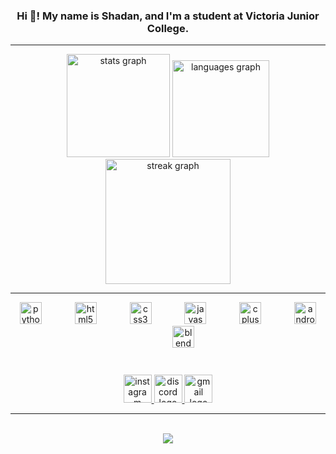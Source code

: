 <h3 align="center">Hi 👋! My name is Shadan, and I'm a student at Victoria Junior College.</h3>

---

<div align="center">
  <img src="https://github-readme-stats.vercel.app/api?username=Shadan13&hide_rank=true&show_icons=true&include_all_commits=true&count_private=false&disable_animations=true&theme=github_dark&locale=en&hide_border=true" height="165" alt="stats graph"  />
  <img src="https://github-readme-stats.vercel.app/api/top-langs?username=Shadan13&locale=en&hide_title=false&layout=compact&card_width=320&langs_count=6&theme=github_dark&hide_border=true" height="155" alt="languages graph"  />
  <img src="https://streak-stats.demolab.com?user=Shadan13&locale=en&mode=weekly&theme=github_dark&hide_border=true&border_radius=5&date_format=j%20M%5B%20Y%5D" height="200" alt="streak graph"  />
</div>

---

<div align="center">
  <img src="https://cdn.jsdelivr.net/gh/devicons/devicon/icons/python/python-original.svg" height="35" alt="python logo"  />
  <img width="45" />
  <img src="https://cdn.jsdelivr.net/gh/devicons/devicon/icons/html5/html5-original.svg" height="35" alt="html5 logo"  />
  <img width="45" />
  <img src="https://cdn.jsdelivr.net/gh/devicons/devicon/icons/css3/css3-original.svg" height="35" alt="css3 logo"  />
  <img width="45" />
  <img src="https://cdn.jsdelivr.net/gh/devicons/devicon/icons/javascript/javascript-plain.svg" height="35" alt="javascript logo"  />
  <img width="45" />
  <img src="https://cdn.jsdelivr.net/gh/devicons/devicon/icons/cplusplus/cplusplus-original.svg" height="35" alt="cplusplus logo"  />
  <img width="45" />
  <img src="https://cdn.jsdelivr.net/gh/devicons/devicon/icons/androidstudio/androidstudio-original.svg" height="35" alt="androidstudio logo"  />
  <img width="45" />
  <img src="https://cdn.jsdelivr.net/gh/devicons/devicon/icons/blender/blender-original.svg" height="35" alt="blender logo"  />
</div>

###

<br clear="both">

<div align="center">
  <a href="https://instagram.com/floutdoubt" target="_blank">
    <img src="https://img.shields.io/static/v1?message=Instagram&logo=instagram&label=&color=E4405F&logoColor=white&labelColor=&style=for-the-badge" height="45" alt="instagram logo"  />
  </a>
  <a href="https://discordapp.com/users/693727009263845376" target="_blank">
    <img src="https://img.shields.io/static/v1?message=Discord&logo=discord&label=&color=7289DA&logoColor=white&labelColor=&style=for-the-badge" height="45" alt="discord logo"  />
  </a>
  <a href="mailto:shadan.siddiqui@gmail.com" target="_blank">
    <img src="https://img.shields.io/static/v1?message=Gmail&logo=gmail&label=&color=D14836&logoColor=white&labelColor=&style=for-the-badge" height="45" alt="gmail logo"  />
  </a>
</div>

---

<br clear="both">

<div align="center">
  <img src="https://profile-counter.glitch.me/Shadan13/count.svg?"  />
</div>
